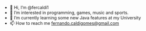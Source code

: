 - 👋 Hi, I’m @fercaldi1
- 👀 I’m interested in programming, games, music and sports.
- 🌱 I’m currently learning some new Java features at my University
- 📫 How to reach me fernando.caldigomes@gmail.com
